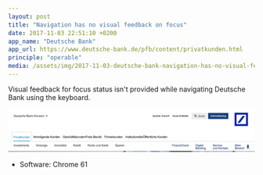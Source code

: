 ```yaml
---
layout: post
title: "Navigation has no visual feedback on focus"
date: 2017-11-03 22:51:10 +0200
app_name: "Deutsche Bank"
app_url: https://www.deutsche-bank.de/pfb/content/privatkunden.html
principle: "operable"
media: /assets/img/2017-11-03-deutsche-bank-navigation-has-no-visual-feedback-on-focus.png
---
```


Visual feedback for focus status isn't provided while navigating Deutsche Bank using the keyboard.

![Deutsche Bank's website navigation](/assets/img/2017-11-03-deutsche-bank-navigation-has-no-visual-feedback-on-focus.png)

* Software: Chrome 61

